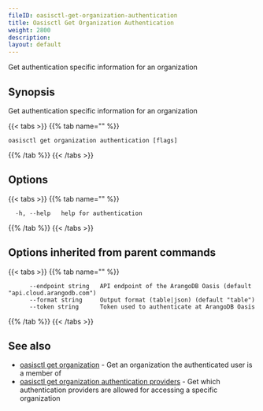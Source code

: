 ```yaml
---
fileID: oasisctl-get-organization-authentication
title: Oasisctl Get Organization Authentication
weight: 2800
description: 
layout: default
---
```

Get authentication specific information for an organization

## Synopsis

Get authentication specific information for an organization

{{< tabs >}}
{{% tab name="" %}}
```
oasisctl get organization authentication [flags]
```
{{% /tab %}}
{{< /tabs >}}

## Options

{{< tabs >}}
{{% tab name="" %}}
```
  -h, --help   help for authentication
```
{{% /tab %}}
{{< /tabs >}}

## Options inherited from parent commands

{{< tabs >}}
{{% tab name="" %}}
```
      --endpoint string   API endpoint of the ArangoDB Oasis (default "api.cloud.arangodb.com")
      --format string     Output format (table|json) (default "table")
      --token string      Token used to authenticate at ArangoDB Oasis
```
{{% /tab %}}
{{< /tabs >}}

## See also

* [oasisctl get organization](oasisctl-get-organization)	 - Get an organization the authenticated user is a member of
* [oasisctl get organization authentication providers](oasisctl-get-organization-authentication-providers)	 - Get which authentication providers are allowed for accessing a specific organization

